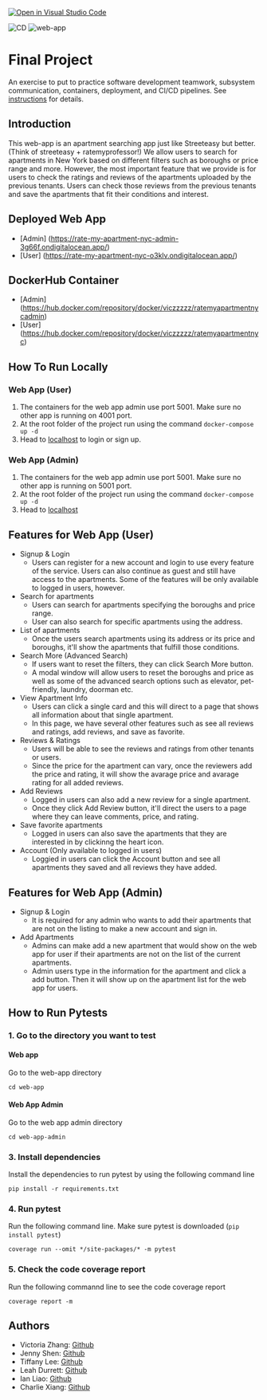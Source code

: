 [![Open in Visual Studio Code](https://classroom.github.com/assets/open-in-vscode-c66648af7eb3fe8bc4f294546bfd86ef473780cde1dea487d3c4ff354943c9ae.svg)](https://classroom.github.com/online_ide?assignment_repo_id=9569051&assignment_repo_type=AssignmentRepo)

![CD](https://github.com/software-students-fall2022/final-project-project5-team4/actions/workflows/docker-image.yml/badge.svg)
![web-app](https://github.com/software-students-fall2022/final-project-project5-team4/actions/workflows/web-app.yml/badge.svg)

# Final Project

An exercise to put to practice software development teamwork, subsystem communication, containers, deployment, and CI/CD pipelines. See [instructions](./instructions.md) for details.

## Introduction

This web-app is an apartment searching app just like Streeteasy but better. (Think of streeteasy + ratemyprofessor!) We allow users to search for apartments in New York based on different filters such as boroughs or price range and more. However, the most important feature that we provide is for users to check the ratings and reviews of the apartments uploaded by the previous tenants. Users can check those reviews from the previous tenants and save the apartments that fit their conditions and interest.

## Deployed Web App

- [Admin] (https://rate-my-apartment-nyc-admin-3g66f.ondigitalocean.app/)
- [User] (https://rate-my-apartment-nyc-o3klv.ondigitalocean.app/)

## DockerHub Container

- [Admin] (https://hub.docker.com/repository/docker/viczzzzz/ratemyapartmentnycadmin)
- [User] (https://hub.docker.com/repository/docker/viczzzzz/ratemyapartmentnyc)

## How To Run Locally

### Web App (User)

1. The containers for the web app admin use port 5001. Make sure no other app is running on 4001 port.
2. At the root folder of the project run using the command `docker-compose up -d`
3. Head to [localhost](http://localhost:4001/login) to login or sign up.

### Web App (Admin)

1. The containers for the web app admin use port 5001. Make sure no other app is running on 5001 port.
2. At the root folder of the project run using the command `docker-compose up -d`
3. Head to [localhost](http://localhost:5001/)

## Features for Web App (User)

- Signup & Login
  - Users can register for a new account and login to use every feature of the service. Users can also continue as guest and still have access to the apartments. Some of the features will be only available to logged in users, however.
- Search for apartments
  - Users can search for apartments specifying the boroughs and price range.
  - User can also search for specific apartments using the address.
- List of apartments
  - Once the users search apartments using its address or its price and boroughs, it'll show the apartments that fulfill those conditions.
- Search More (Advanced Search)
  - If users want to reset the filters, they can click Search More button.
  - A modal window will allow users to reset the boroughs and price as well as some of the advanced search options such as elevator, pet-friendly, laundry, doorman etc.
- View Apartment Info
  - Users can click a single card and this will direct to a page that shows all information about that single apartment.
  - In this page, we have several other features such as see all reviews and ratings, add reviews, and save as favorite.
- Reviews & Ratings
  - Users will be able to see the reviews and ratings from other tenants or users.
  - Since the price for the apartment can vary, once the reviewers add the price and rating, it will show the avarage price and avarage rating for all added reviews.
- Add Reviews
  - Logged in users can also add a new review for a single apartment.
  - Once they click Add Review button, it'll direct the users to a page where they can leave comments, price, and rating.
- Save favorite apartments
  - Logged in users can also save the apartments that they are interested in by clickinng the heart icon.
- Account (Only available to logged in users)
  - Loggied in users can click the Account button and see all apartments they saved and all reviews they have added.

## Features for Web App (Admin)

- Signup & Login
  - It is required for any admin who wants to add their apartments that are not on the listing to make a new account and sign in.
- Add Apartments
  - Admins can make add a new apartment that would show on the web app for user if their apartments are not on the list of the current apartments.
  - Admin users type in the information for the apartment and click a add button. Then it will show up on the apartment list for the web app for users.

## How to Run Pytests

### 1. Go to the directory you want to test

#### Web app

Go to the web-app directory

```
cd web-app
```

#### Web App Admin

Go to the web app admin directory

```
cd web-app-admin
```

### 3. Install dependencies

Install the dependencies to run pytest by using the following command line

```
pip install -r requirements.txt
```

### 4. Run pytest

Run the following command line. Make sure pytest is downloaded (`pip install pytest`)

```
coverage run --omit */site-packages/* -m pytest
```

### 5. Check the code coverage report

Run the following commannd line to see the code coverage report

```
coverage report -m
```

## Authors

- Victoria Zhang: [Github](https://github.com/Ruixi-Zhang)
- Jenny Shen: [Github](https://github.com/JennyShen10792)
- Tiffany Lee: [Github](https://github.com/les5185)
- Leah Durrett: [Github](https://github.com/howtofly-lab)
- Ian Liao: [Github](https://github.com/ian-Liaozy)
- Charlie Xiang: [Github](https://github.com/xiang-charlie)
